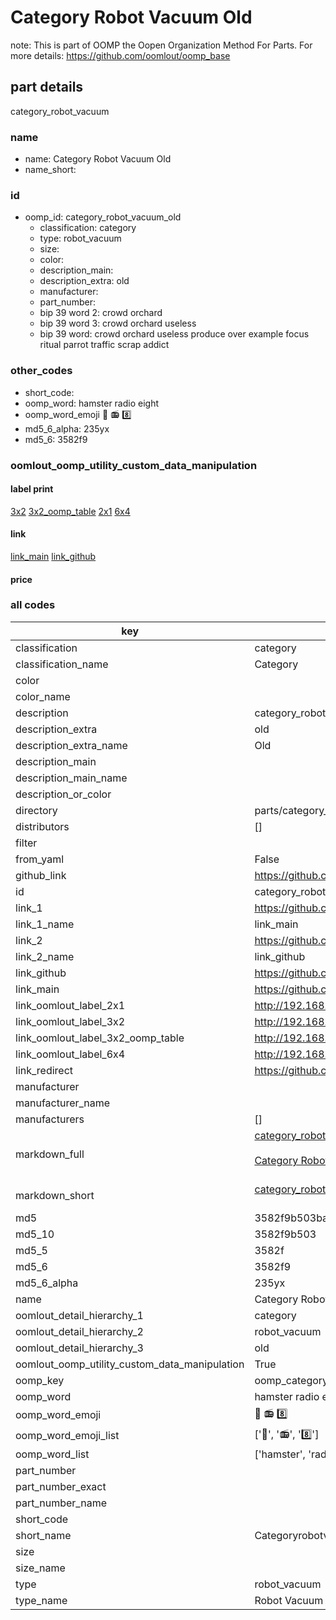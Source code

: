 # Category Robot Vacuum Old  

note: This is part of OOMP the Oopen Organization Method For Parts. For more details: https://github.com/oomlout/oomp_base

##  part details
  



category_robot_vacuum



### name
* name: Category Robot Vacuum Old
* name_short: 
### id
* oomp_id: category_robot_vacuum_old
  * classification: category
  * type: robot_vacuum
  * size: 
  * color: 
  * description_main: 
  * description_extra: old
  * manufacturer: 
  * part_number: 
  * bip 39 word 2: crowd orchard
  * bip 39 word 3: crowd orchard useless
  * bip 39 word: crowd orchard useless produce over example focus ritual parrot traffic scrap addict

### other_codes
* short_code: 
* oomp_word: hamster radio eight
* oomp_word_emoji :hamster: :radio: :eight:
* md5_6_alpha: 235yx
* md5_6: 3582f9






### oomlout_oomp_utility_custom_data_manipulation
#### label print
[3x2](http://192.168.1.245:1112/?label=oomp%20235yx)
[3x2_oomp_table](http://192.168.1.108:1112/?label=oomp%20235yx)
[2x1](http://192.168.1.242:1112/?label=oomp%20235yx)
[6x4](http://192.168.1.55:1112/?label=oomp%20235yx)    

#### link

[link_main](https://github.com/oomlout/oomlout_oomp_version_1_messy/tree/main/parts/category_robot_vacuum_old) [link_github](https://github.com/oomlout/oomlout_oomp_version_1_messy/tree/main/parts/category_robot_vacuum_old)                             

#### price







### all codes 
| key | value |  
| --- | --- |  
| classification | category |  
| classification_name | Category |  
| color |  |  
| color_name |  |  
| description | category_robot_vacuum |  
| description_extra | old |  
| description_extra_name | Old |  
| description_main |  |  
| description_main_name |  |  
| description_or_color |   |  
| directory | parts/category_robot_vacuum_old |  
| distributors | [] |  
| filter |  |  
| from_yaml | False |  
| github_link | https://github.com/oomlout/oomlout_oomp_part_src/tree/main/parts/category_robot_vacuum_old |  
| id | category_robot_vacuum_old |  
| link_1 | https://github.com/oomlout/oomlout_oomp_version_1_messy/tree/main/parts/category_robot_vacuum_old |  
| link_1_name | link_main |  
| link_2 | https://github.com/oomlout/oomlout_oomp_version_1_messy/tree/main/parts/category_robot_vacuum_old |  
| link_2_name | link_github |  
| link_github | https://github.com/oomlout/oomlout_oomp_version_1_messy/tree/main/parts/category_robot_vacuum_old |  
| link_main | https://github.com/oomlout/oomlout_oomp_version_1_messy/tree/main/parts/category_robot_vacuum_old |  
| link_oomlout_label_2x1 | http://192.168.1.242:1112/?label=oomp%20235yx |  
| link_oomlout_label_3x2 | http://192.168.1.245:1112/?label=oomp%20235yx |  
| link_oomlout_label_3x2_oomp_table | http://192.168.1.108:1112/?label=oomp%20235yx |  
| link_oomlout_label_6x4 | http://192.168.1.55:1112/?label=oomp%20235yx |  
| link_redirect | https://github.com/oomlout/oomlout_oomp_version_1_messy/tree/main/parts/category_robot_vacuum_old |  
| manufacturer |  |  
| manufacturer_name |  |  
| manufacturers | [] |  
| markdown_full | [category_robot_vacuum_old](none)<br>[](none)<br>[Category Robot Vacuum Old](none)<br><br> |  
| markdown_short | [category_robot_vacuum_old](none)<br><br> |  
| md5 | 3582f9b503ba8b4539cefabbe02701a2 |  
| md5_10 | 3582f9b503 |  
| md5_5 | 3582f |  
| md5_6 | 3582f9 |  
| md5_6_alpha | 235yx |  
| name | Category Robot Vacuum Old |  
| oomlout_detail_hierarchy_1 | category |  
| oomlout_detail_hierarchy_2 | robot_vacuum |  
| oomlout_detail_hierarchy_3 | old |  
| oomlout_oomp_utility_custom_data_manipulation | True |  
| oomp_key | oomp_category_robot_vacuum_old |  
| oomp_word | hamster radio eight |  
| oomp_word_emoji | :hamster: :radio: :eight: |  
| oomp_word_emoji_list | [':hamster:', ':radio:', ':eight:'] |  
| oomp_word_list | ['hamster', 'radio', 'eight'] |  
| part_number |  |  
| part_number_exact |  |  
| part_number_name |  |  
| short_code |  |  
| short_name | Categoryrobotvacuum |  
| size |  |  
| size_name |  |  
| type | robot_vacuum |  
| type_name | Robot Vacuum |  
